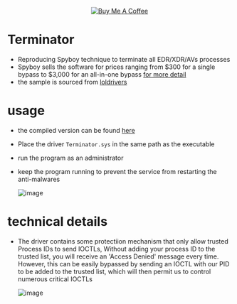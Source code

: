 <p align="center">
  <a href="https://www.buymeacoffee.com/ZeroMemoryEx" target="_blank">
    <img src="https://www.buymeacoffee.com/assets/img/custom_images/orange_img.png" alt="Buy Me A Coffee">
  </a>
</p>

# Terminator

* Reproducing Spyboy technique to terminate all EDR/XDR/AVs processes
* Spyboy sells the software for prices ranging from $300 for a single bypass to $3,000 for an all-in-one bypass [for more detail](https://www.bleepingcomputer.com/news/security/terminator-antivirus-killer-is-a-vulnerable-windows-driver-in-disguise/)
* the sample is sourced from [loldrivers](https://www.loldrivers.io/drivers/49920621-75d5-40fc-98b0-44f8fa486dcc/)
# usage

* the compiled version can be found [here](https://github.com/ZeroMemoryEx/Terminator/releases)
* Place the driver `Terminator.sys` in the same path as the executable
* run the program as an administrator
* keep the program running to prevent the service from restarting the anti-malwares

  ![image](https://github.com/ZeroMemoryEx/Terminator/assets/60795188/81160d04-95e2-48e8-9f2f-177a2757762e)
  
# technical details

* The driver contains some protectiion mechanism that only allow trusted Process IDs to send IOCTLs, Without adding your process ID to the trusted list, you will receive an 'Access Denied' message every time. However, this can be easily bypassed by sending an IOCTL with our PID to be added to the trusted list, which will then permit us to control numerous critical IOCTLs

  ![image](https://github.com/ZeroMemoryEx/Terminator/assets/60795188/e26238c8-fcf8-40ec-9ed8-8e8de9436093)
